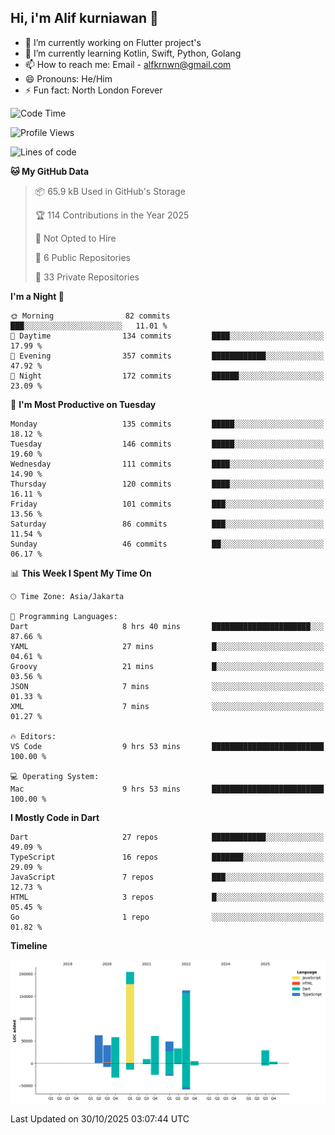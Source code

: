 ## Hi, i'm Alif kurniawan 👋

- 🔭 I’m currently working on Flutter project's
- 🌱 I’m currently learning Kotlin, Swift, Python, Golang
- 📫 How to reach me: Email - alfkrnwn@gmail.com
- 😄 Pronouns: He/Him
- ⚡ Fun fact: North London Forever

<!--START_SECTION:waka-->
![Code Time](http://img.shields.io/badge/Code%20Time-396%20hrs%2054%20mins-blue)

![Profile Views](http://img.shields.io/badge/Profile%20Views-0-blue)

![Lines of code](https://img.shields.io/badge/From%20Hello%20World%20I%27ve%20Written-715.3%20thousand%20lines%20of%20code-blue)

**🐱 My GitHub Data** 

> 📦 65.9 kB Used in GitHub's Storage 
 > 
> 🏆 114 Contributions in the Year 2025
 > 
> 🚫 Not Opted to Hire
 > 
> 📜 6 Public Repositories 
 > 
> 🔑 33 Private Repositories 
 > 
**I'm a Night 🦉** 

```text
🌞 Morning                82 commits          ███░░░░░░░░░░░░░░░░░░░░░░   11.01 % 
🌆 Daytime                134 commits         ████░░░░░░░░░░░░░░░░░░░░░   17.99 % 
🌃 Evening                357 commits         ████████████░░░░░░░░░░░░░   47.92 % 
🌙 Night                  172 commits         ██████░░░░░░░░░░░░░░░░░░░   23.09 % 
```
📅 **I'm Most Productive on Tuesday** 

```text
Monday                   135 commits         █████░░░░░░░░░░░░░░░░░░░░   18.12 % 
Tuesday                  146 commits         █████░░░░░░░░░░░░░░░░░░░░   19.60 % 
Wednesday                111 commits         ████░░░░░░░░░░░░░░░░░░░░░   14.90 % 
Thursday                 120 commits         ████░░░░░░░░░░░░░░░░░░░░░   16.11 % 
Friday                   101 commits         ███░░░░░░░░░░░░░░░░░░░░░░   13.56 % 
Saturday                 86 commits          ███░░░░░░░░░░░░░░░░░░░░░░   11.54 % 
Sunday                   46 commits          ██░░░░░░░░░░░░░░░░░░░░░░░   06.17 % 
```


📊 **This Week I Spent My Time On** 

```text
🕑︎ Time Zone: Asia/Jakarta

💬 Programming Languages: 
Dart                     8 hrs 40 mins       ██████████████████████░░░   87.66 % 
YAML                     27 mins             █░░░░░░░░░░░░░░░░░░░░░░░░   04.61 % 
Groovy                   21 mins             █░░░░░░░░░░░░░░░░░░░░░░░░   03.56 % 
JSON                     7 mins              ░░░░░░░░░░░░░░░░░░░░░░░░░   01.33 % 
XML                      7 mins              ░░░░░░░░░░░░░░░░░░░░░░░░░   01.27 % 

🔥 Editors: 
VS Code                  9 hrs 53 mins       █████████████████████████   100.00 % 

💻 Operating System: 
Mac                      9 hrs 53 mins       █████████████████████████   100.00 % 
```

**I Mostly Code in Dart** 

```text
Dart                     27 repos            ████████████░░░░░░░░░░░░░   49.09 % 
TypeScript               16 repos            ███████░░░░░░░░░░░░░░░░░░   29.09 % 
JavaScript               7 repos             ███░░░░░░░░░░░░░░░░░░░░░░   12.73 % 
HTML                     3 repos             █░░░░░░░░░░░░░░░░░░░░░░░░   05.45 % 
Go                       1 repo              ░░░░░░░░░░░░░░░░░░░░░░░░░   01.82 % 
```



**Timeline**

![Lines of Code chart](https://raw.githubusercontent.com/awanderer11/awanderer11/main/assets/bar_graph.png)


 Last Updated on 30/10/2025 03:07:44 UTC
<!--END_SECTION:waka-->
